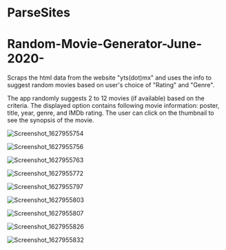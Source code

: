 # ParseSites

# Random-Movie-Generator-June-2020-

Scraps the html data from the website "yts(dot)mx" and uses the info to suggest random movies based on user's choice of "Rating" and "Genre". 

The app randomly suggests 2 to 12 movies (if available) based on the criteria. The displayed option contains following movie information: poster, title, year, genre, and IMDb rating. The user can click on the thumbnail to see the synopsis of the movie.


![Screenshot_1627955754](https://user-images.githubusercontent.com/85941980/127945666-7cbede95-9252-4a65-8c82-6d882f5ba71a.png)

![Screenshot_1627955756](https://user-images.githubusercontent.com/85941980/127945671-6baf245f-ed89-43d6-a212-19337ef7ebbf.png)

![Screenshot_1627955763](https://user-images.githubusercontent.com/85941980/127945677-a5e13595-7906-46ae-b74c-7ca3cc0c8dae.png)

![Screenshot_1627955772](https://user-images.githubusercontent.com/85941980/127945686-ac5f51f7-b32c-4136-9b5b-3ebccf42548e.png)

![Screenshot_1627955797](https://user-images.githubusercontent.com/85941980/127945693-07a0baf5-c53e-4dae-b237-af1a6da4c599.png)

![Screenshot_1627955803](https://user-images.githubusercontent.com/85941980/127945707-344a5bf3-ab95-4a9e-ab6a-b990e9bca8c4.png)

![Screenshot_1627955807](https://user-images.githubusercontent.com/85941980/127945711-2019038b-6b8c-4267-9e9b-149874bbb0cb.png)

![Screenshot_1627955826](https://user-images.githubusercontent.com/85941980/127945727-fb9e255c-cc07-4265-9bfe-48976301d882.png)


![Screenshot_1627955832](https://user-images.githubusercontent.com/85941980/127945718-06943f6a-75b3-4117-a2c6-2fdbac291876.png)

